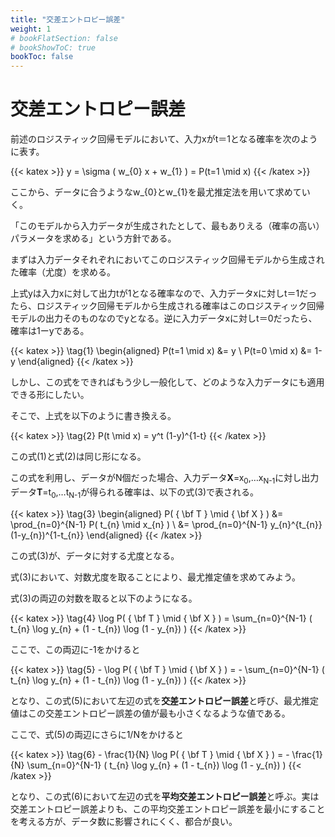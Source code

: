 ```yaml
---
title: "交差エントロピー誤差"
weight: 1
# bookFlatSection: false
# bookShowToC: true
bookToc: false
---
```


# 交差エントロピー誤差

前述のロジスティック回帰モデルにおいて、入力xがt＝1となる確率を次のように表す。

{{< katex  >}}
y  =  \sigma ( w_{0} x + w_{1} )  =  P(t=1 \mid x)
{{< /katex >}}

ここから、データに合うようなw_{0}とw_{1}を最尤推定法を用いて求めていく。

「このモデルから入力データが生成されたとして、最もありえる（確率の高い）パラメータを求める」という方針である。

まずは入力データそれぞれにおいてこのロジスティック回帰モデルから生成された確率（尤度）を求める。

上式yは入力xに対して出力tが1となる確率なので、入力データxに対しt＝1だったら、ロジスティック回帰モデルから生成される確率はこのロジスティック回帰モデルの出力そのものなのでyとなる。逆に入力データxに対しt＝0だったら、確率は1ーyである。

{{< katex  >}}
\tag{1}
\begin{aligned}
    P(t=1 \mid x) &= y \\
    P(t=0 \mid x) &= 1-y
\end{aligned}
{{< /katex >}}

しかし、この式をできればもう少し一般化して、どのような入力データにも適用できる形にしたい。

そこで、上式を以下のように書き換える。

{{< katex  >}}
\tag{2}
P(t \mid x) = y^t (1-y)^{1-t}
{{< /katex >}}

この式(1)と式(2)は同じ形になる。

この式を利用し、データがN個だった場合、入力データ<b>X</b>=x<sub>0</sub>,…x<sub>N-1</sub>に対し出力データ<b>T</b>=t<sub>0</sub>,…t<sub>N-1</sub>が得られる確率は、以下の式(3)で表される。

{{< katex  >}}
\tag{3}
\begin{aligned}
    P( { \bf T } \mid { \bf X } ) 
        &= \prod_{n=0}^{N-1} P( t_{n} \mid x_{n} )  \\
        &= \prod_{n=0}^{N-1} y_{n}^{t_{n}} (1-y_{n})^{1-t_{n}}
\end{aligned}
{{< /katex >}}

この式(3)が、データに対する尤度となる。

式(3)において、対数尤度を取ることにより、最尤推定値を求めてみよう。

式(3)の両辺の対数を取ると以下のようになる。

{{< katex  >}}
\tag{4}
    \log P( { \bf T } \mid { \bf X } ) 
        = \sum_{n=0}^{N-1} ( t_{n} \log y_{n} + (1 - t_{n}) \log (1 - y_{n}) ) 
{{< /katex >}}

ここで、この両辺に-1をかけると

{{< katex  >}}
\tag{5}
    - \log P( { \bf T } \mid { \bf X } ) 
        = - \sum_{n=0}^{N-1} ( t_{n} \log y_{n} + (1 - t_{n}) \log (1 - y_{n}) ) 
{{< /katex >}}

となり、この式(5)において左辺の式を**交差エントロピー誤差**と呼び、最尤推定値はこの交差エントロピー誤差の値が最も小さくなるような値である。

ここで、式(5)の両辺にさらに1/Nをかけると

{{< katex  >}}
\tag{6}
    - \frac{1}{N} \log P( { \bf T } \mid { \bf X } ) 
        = - \frac{1}{N} \sum_{n=0}^{N-1} ( t_{n} \log y_{n} + (1 - t_{n}) \log (1 - y_{n}) ) 
{{< /katex >}}

となり、この式(6)において左辺の式を**平均交差エントロピー誤差**と呼ぶ。実は交差エントロピー誤差よりも、この平均交差エントロピー誤差を最小にすることを考える方が、データ数に影響されにくく、都合が良い。

